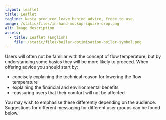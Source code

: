 ```yaml
---
layout: leaflet
title: Leaflet
tagline: Nesta produced leave behind advice, freee to use.
image: /static/files/in-hand-mockup-square-crop.png
alt: Image description
assets:
  - title: Leaflet (English)
    file: /static/files/boiler-optimisation-boiler-symbol.png
---
```

Users will often not be familiar with the concept of flow temperature, but by understanding some basics they will be more likely to proceed. When offering advice you should start by:

* concisely explaining the technical reason for lowering the flow temperature
* explaining the financial and envirionmental benefits
* reassuring users that their comfort will not be affected

You may wish to emphasise these differently depending on the audience. Suggestions for different messaging for different user groups can be found below.
